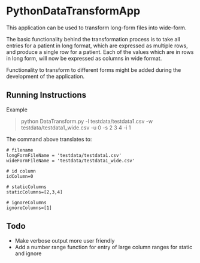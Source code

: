 # PythonDataTransformApp


This application can be used to transform long-form files into wide-form.

The basic functionality behind the transformation process
is to take all entries for a patient in long format, which are expressed
as multiple rows, and produce a single row for a patient. 
Each of the values which are in rows in long form, 
will now be expressed as columns in wide format.

Functionality to transform to different forms might be added during the development of the application.

## Running Instructions

Example

> python DataTransform.py -l testdata/testdata1.csv -w testdata/testdata1_wide.csv -u 0 -s 2 3 4 -i 1

The command above translates to:

	# filename
	longFormFileName = 'testdata/testdata1.csv'
	wideFormFileName = 'testdata/testdata1_wide.csv'	

	# id column
	idColumn=0

	# staticColumns
	staticColumns=[2,3,4]

	# ignoreColumns
	ignoreColumns=[1]


## Todo

* Make verbose output more user friendly
* Add a number range function for entry of large column ranges for static and ignore



